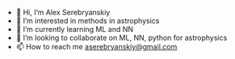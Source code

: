- 👋 Hi, I’m Alex Serebryanskiy
- 👀 I’m interested in methods in astrophysics
- 🌱 I’m currently learning ML and NN
- 💞️ I’m looking to collaborate on ML, NN, python for astrophysics
- 📫 How to reach me aserebryanskiy@gmail.com

<!---
alexserebryanskiy/alexserebryanskiy is a ✨ special ✨ repository because its `README.md` (this file) appears on your GitHub profile.
You can click the Preview link to take a look at your changes.
--->

